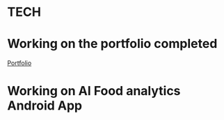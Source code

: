 # TECH
# Working on the portfolio completed 
[Portfolio](https://www.lokeshdev.in/)
 
# Working on AI Food analytics Android App  
  
  
